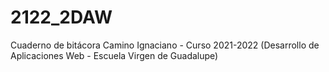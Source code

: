 # 2122_2DAW
Cuaderno de bitácora Camino Ignaciano - Curso 2021-2022 (Desarrollo de Aplicaciones Web - Escuela Virgen de Guadalupe)

